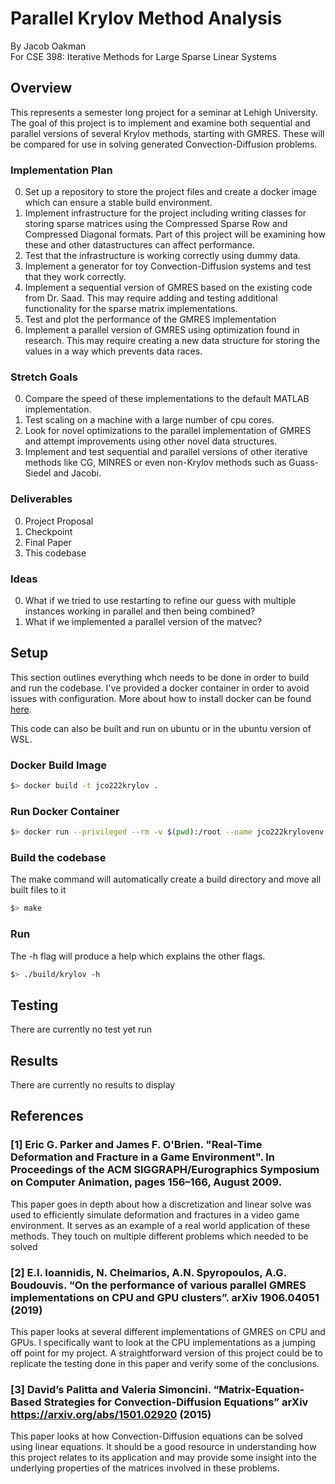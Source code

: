 # Parallel Krylov Method Analysis
By Jacob Oakman  
For CSE 398: Iterative Methods for Large Sparse Linear Systems

## Overview
This represents a semester long project for a seminar at Lehigh University. The goal of this project is to implement and examine both sequential and parallel versions of several Krylov methods, starting with GMRES. These will be compared for use in solving generated Convection-Diffusion problems.

### Implementation Plan
0. Set up a repository to store the project files and create a docker image which can ensure a stable build environment.
1. Implement infrastructure for the project including writing classes for storing sparse matrices using the Compressed Sparse Row and Compressed Diagonal formats. Part of this project will be examining how these and other datastructures can affect performance.
2. Test that the infrastructure is working correctly using dummy data.
3. Implement a generator for toy Convection-Diffusion systems and test that they work correctly.
3. Implement a sequential version of GMRES based on the existing code from Dr. Saad. This may require adding and testing additional functionality for the sparse matrix implementations.
4. Test and plot the performance of the GMRES implementation
5. Implement a parallel version of GMRES using optimization found in research. This may require creating a new data structure for storing the values in a way which prevents data races.


### Stretch Goals
0. Compare the speed of these implementations to the default MATLAB implementation.
1. Test scaling on a machine with a large number of cpu cores.
2. Look for novel optimizations to the parallel implementation of GMRES and attempt improvements using other novel data structures.
3. Implement and test sequential and parallel versions of other iterative methods like CG, MINRES or even non-Krylov methods such as Guass-Siedel and Jacobi.

### Deliverables
0. Project Proposal
1. Checkpoint
3. Final Paper
4. This codebase

### Ideas
0. What if we tried to use restarting to refine our guess with multiple instances working in parallel and then being combined?
1. What if we implemented a parallel version of the matvec?


## Setup
This section outlines everything whch needs to be done in order to build and run the codebase. I've provided a docker container in order to avoid issues with configuration. More about how to install docker can be found [here](https://docs.docker.com/get-docker/).  
  
This code can also be built and run on ubuntu or in the ubuntu version of WSL.

### Docker Build Image
```bash
$> docker build -t jco222krylov .
```

### Run Docker Container
```bash
$> docker run --privileged --rm -v $(pwd):/root --name jco222krylovenv -it jco222krylov
```

### Build the codebase
The make command will automatically create a build directory and move all built files to it
```bash
$> make
```

### Run
The -h flag will produce a help which explains the other flags.
```bash
$> ./build/krylov -h
```

## Testing

There are currently no test yet run

## Results

There are currently no results to display

## References
### [1] Eric G. Parker and James F. O'Brien. "Real-Time Deformation and Fracture in a Game Environment". In Proceedings of the ACM SIGGRAPH/Eurographics Symposium on Computer Animation, pages 156–166, August 2009.

This paper goes in depth about how a discretization and linear solve was used to efficiently simulate deformation and fractures in a video game environment. It serves as an example of a real world application of these methods. They touch on multiple different problems which needed to be solved 

### [2] E.I. Ioannidis, N. Cheimarios, A.N. Spyropoulos, A.G. Boudouvis. “On the performance of various parallel GMRES implementations on CPU and GPU clusters”. arXiv 1906.04051 (2019)

This paper looks at several different implementations of GMRES on CPU and GPUs. I specifically want to look at the CPU implementations as a jumping off point for my project. A straightforward version of this project could be to replicate the testing done in this paper and verify some of the conclusions.

### [3] David’s Palitta and Valeria Simoncini. “Matrix-Equation-Based Strategies for Convection-Diffusion Equations” arXiv https://arxiv.org/abs/1501.02920 (2015)

This paper looks at how Convection-Diffusion equations can be solved using linear equations. It should be a good resource in understanding how this project relates to its application and may provide some insight into the underlying properties of the matrices involved in these problems.
